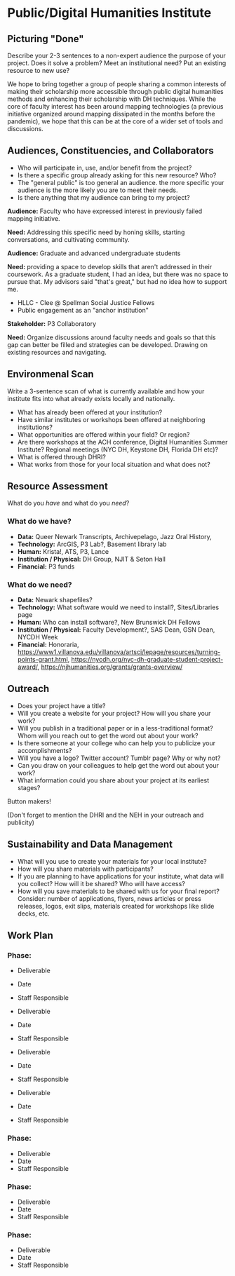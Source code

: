 # Public/Digital Humanities Institute 
<!-- Do you have a name for your institute? -->

## Picturing "Done" 

Describe your 2-3 sentences to a non-expert audience the purpose of your project. Does it solve a problem? Meet an institutional need? Put an existing resource to new use?

We hope to bring together a group of people sharing a common interests of making their scholarship more accessible through public digital humanities methods and enhancing their scholarship with DH techniques.  While the core of faculty interest has been around mapping technologies (a previous initiative organized around mapping dissipated in the months before the pandemic), we hope that this can be at the core of a wider set of tools and discussions.

## Audiences, Constituencies, and Collaborators

- Who will participate in, use, and/or benefit from the project?
- Is there a specific group already asking for this new resource? Who?
- The "general public" is too general an audience. the more specific your audience is the more likely you are to meet their needs.
- Is there anything that my audience can bring to my project?

**Audience:** Faculty who have expressed interest in previously failed mapping initiative. 

**Need:** Addressing this specific need by honing skills, starting conversations, and cultivating community.

**Audience:**  Graduate and advanced undergraduate students

**Need:** providing a space to develop skills that aren't addressed in their coursework.  As a graduate student, I had an idea, but there was no space to pursue that.  My advisors said "that's great," but had no idea how to support me. 
- HLLC - Clee @ Spellman Social Justice Fellows
- Public engagement as an "anchor institution"


**Stakeholder:**  P3 Collaboratory

**Need:** Organize discussions around faculty needs and goals so that this gap can better be filled and strategies can be developed. Drawing on existing resources and navigating.

## Environmenal Scan
Write a 3-sentence scan of what is currently available and how your institute fits into what already exists locally and nationally.  
- What has already been offered at your institution? 
- Have similar institutes or workshops been offered at neighboring institutions? 
- What opportunities are offered within your field? Or region? 
- Are there workshops at the ACH conference, Digital Humanities Summer Institute? Regional meetings (NYC DH, Keystone DH, Florida DH etc)? 
- What is offered through DHRI? 
- What works from those for your local situation and what does not? 

## Resource Assessment

What do you *have* and what do you *need*? 

### What do we have?

- **Data:** Queer Newark Transcripts, Archivepelago, Jazz Oral History, 
- **Technology:** ArcGIS, P3 Lab?, Basement library lab
- **Human:** Krista!, ATS, P3, Lance
- **Institution / Physical:** DH Group, NJIT & Seton Hall
- **Financial:** P3 funds

### What do we need?

- **Data:** Newark shapefiles?
- **Technology:** What software would we need to install?, Sites/Libraries page
- **Human:** Who can install software?, New Brunswick DH Fellows
- **Institution / Physical:** Faculty Development?, SAS Dean, GSN Dean, NYCDH Week
- **Financial:** Honoraria, https://www1.villanova.edu/villanova/artsci/lepage/resources/turning-points-grant.html, https://nycdh.org/nyc-dh-graduate-student-project-award/, https://njhumanities.org/grants/grants-overview/


## Outreach
- Does your project have a title?
- Will you create a website for your project?
How will you share your work?
- Will you publish in a traditional paper or in a less-traditional format?
Whom will you reach out to get the word out about your work?
- Is there someone at your college who can help you to publicize your accomplishments?
- Will you have a logo? Twitter account? Tumblr page? Why or why not?
- Can you draw on your colleagues to help get the word out about your work?
- What information could you share about your project at its earliest stages?

Button makers!

(Don't forget to mention the DHRI and the NEH in your outreach and publicity)  

## Sustainability and Data Management

- What will you use to create your materials for your local institute?  
- How will you share materials with participants? 
- If you are planning to have applications for your institute, what data will you collect? How will it be shared? Who will have access? 
- How will you save materials to be shared with us for your final report? Consider: number of applications, flyers, news articles or press releases, logos, exit slips, materials created for workshops like slide decks, etc. 


## Work Plan

### Phase:
- Deliverable
- Date
- Staff Responsible  

- Deliverable
- Date
- Staff Responsible 

- Deliverable
- Date
- Staff Responsible 

- Deliverable
- Date
- Staff Responsible 


### Phase:
- Deliverable
- Date
- Staff Responsible 

### Phase:
- Deliverable
- Date
- Staff Responsible 

### Phase:
- Deliverable
- Date
- Staff Responsible 